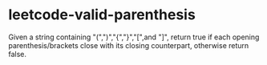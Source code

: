 # leetcode-valid-parenthesis
Given a string containing  "(",")","{","}","[",and "]", return true if each opening parenthesis/brackets close with its closing counterpart, otherwise return false. 
